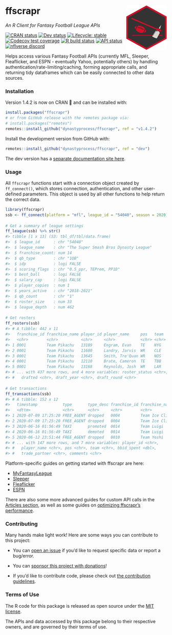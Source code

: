
<!-- README.md is generated from README.Rmd. Please edit that file -->

# ffscrapr <a href='#'><img src="man/figures/logo.png" align="right" width="25%" min-width="120px"/></a>

*An R Client for Fantasy Football League APIs*

<!-- badges: start -->

[![CRAN
status](https://img.shields.io/cran/v/ffscrapr?style=flat-square&logo=R&label=CRAN)](https://CRAN.R-project.org/package=ffscrapr)
[![Dev
status](https://img.shields.io/github/r-package/v/dynastyprocess/ffscrapr/dev?label=dev&style=flat-square&logo=github)](https://ffscrapr.dynastyprocess.com/dev/)
[![Lifecycle:
stable](https://img.shields.io/badge/lifecycle-stable-green.svg?style=flat-square)](https://lifecycle.r-lib.org/articles/stages.html)
[![Codecov test
coverage](https://img.shields.io/codecov/c/github/dynastyprocess/ffscrapr?label=codecov&style=flat-square&logo=codecov)](https://codecov.io/gh/DynastyProcess/ffscrapr?branch=main)
[![R build
status](https://img.shields.io/github/workflow/status/dynastyprocess/ffscrapr/R-CMD-check?label=R%20check&style=flat-square&logo=github)](https://github.com/DynastyProcess/ffscrapr/actions)
[![API
status](https://img.shields.io/github/workflow/status/dynastyprocess/ffscrapr/Test%20APIs?label=API%20check&style=flat-square&logo=github)](https://github.com/DynastyProcess/ffscrapr/actions)
[![nflverse discord](https://img.shields.io/discord/591914197219016707.svg?color=5865F2&label=nflverse%20discord&logo=discord&logoColor=5865F2&style=flat-square)](https://discord.com/invite/5Er2FBnnQa)

<!-- badges: end -->

Helps access various Fantasy Football APIs (currently MFL, Sleeper,
Fleaflicker, and ESPN - eventually Yahoo, potentially others) by
handling authentication/rate-limiting/caching, forming appropriate
calls, and returning tidy dataframes which can be easily connected to
other data sources.

### Installation

Version 1.4.2 is now on CRAN :tada: and can be installed with:

``` r
install.packages("ffscrapr")
# or from GitHub release with the remotes package via:
# install.packages("remotes")
remotes::install_github("dynastyprocess/ffscrapr", ref = "v1.4.2")
```

Install the development version from GitHub with:

``` r
remotes::install_github("dynastyprocess/ffscrapr", ref = "dev")
```

The dev version has a [separate documentation site
here](https://ffscrapr.dynastyprocess.com/dev/).

### Usage

All `ffscrapr` functions start with a connection object created by
`ff_connect()`, which stores connection, authentication, and other
user-defined parameters. This object is used by all other functions to
help return the correct data.

``` r
library(ffscrapr)
ssb <- ff_connect(platform = "mfl", league_id = "54040", season = 2020)

# Get a summary of league settings
ff_league(ssb) %>% str()
#> tibble [1 x 13] (S3: tbl_df/tbl/data.frame)
#>  $ league_id      : chr "54040"
#>  $ league_name    : chr "The Super Smash Bros Dynasty League"
#>  $ franchise_count: num 14
#>  $ qb_type        : chr "1QB"
#>  $ idp            : logi FALSE
#>  $ scoring_flags  : chr "0.5_ppr, TEPrem, PP1D"
#>  $ best_ball      : logi FALSE
#>  $ salary_cap     : logi FALSE
#>  $ player_copies  : num 1
#>  $ years_active   : chr "2018-2021"
#>  $ qb_count       : chr "1"
#>  $ roster_size    : num 33
#>  $ league_depth   : num 462

# Get rosters
ff_rosters(ssb)
#> # A tibble: 442 x 11
#>   franchise_id franchise_name player_id player_name     pos   team    age
#>   <chr>        <chr>          <chr>     <chr>           <chr> <chr> <dbl>
#> 1 0001         Team Pikachu   13189     Engram, Evan    TE    NYG    26.7
#> 2 0001         Team Pikachu   11680     Landry, Jarvis  WR    CLE    28.4
#> 3 0001         Team Pikachu   13645     Smith, Tre'Quan WR    NOS    25.3
#> 4 0001         Team Pikachu   12110     Brate, Cameron  TE    TBB    29.9
#> 5 0001         Team Pikachu   13168     Reynolds, Josh  WR    LAR    26.2
#> # ... with 437 more rows, and 4 more variables: roster_status <chr>,
#> #   drafted <chr>, draft_year <chr>, draft_round <chr>

# Get transactions
ff_transactions(ssb)
#> # A tibble: 152 x 12
#>   timestamp           type       type_desc franchise_id franchise_name   
#>   <dttm>              <chr>      <chr>     <chr>        <chr>            
#> 1 2020-07-09 17:25:20 FREE_AGENT dropped   0004         Team Ice Climbers
#> 2 2020-07-09 17:25:20 FREE_AGENT dropped   0004         Team Ice Climbers
#> 3 2020-06-16 01:56:49 TAXI       promoted  0014         Team Luigi       
#> 4 2020-06-16 01:56:49 TAXI       demoted   0014         Team Luigi       
#> 5 2020-06-12 23:51:44 FREE_AGENT dropped   0010         Team Yoshi       
#> # ... with 147 more rows, and 7 more variables: player_id <chr>,
#> #   player_name <chr>, pos <chr>, team <chr>, bbid_spent <dbl>,
#> #   trade_partner <chr>, comments <chr>
```

Platform-specific guides on getting started with ffscrapr are here:

-   [MyFantasyLeague](https://ffscrapr.dynastyprocess.com/articles/mfl_basics.html)  
-   [Sleeper](https://ffscrapr.dynastyprocess.com/articles/sleeper_basics.html)
-   [Fleaflicker](https://ffscrapr.dynastyprocess.com/articles/fleaflicker_basics.html)
-   [ESPN](https://ffscrapr.dynastyprocess.com/articles/espn_basics.html)

There are also some more advanced guides for custom API calls in the
[Articles section](https://ffscrapr.dynastyprocess.com/articles/), as
well as some guides on [optimizing ffscrapr’s
performance](https://ffscrapr.dynastyprocess.com/articles/ffscrapr_caching.html).

### Contributing

Many hands make light work! Here are some ways you can contribute to
this project:

-   You can [open an
    issue](https://github.com/DynastyProcess/ffscrapr/issues/new/choose)
    if you’d like to request specific data or report a bug/error.

-   You can [sponsor this project with
    donations](https://github.com/sponsors/tanho63)!

-   If you’d like to contribute code, please check out [the contribution
    guidelines](https://ffscrapr.dynastyprocess.com/CONTRIBUTING.html).

### Terms of Use

The R code for this package is released as open source under the [MIT
license](https://ffscrapr.dynastyprocess.com/LICENSE.html).

The APIs and data accessed by this package belong to their respective
owners, and are governed by their terms of use.
